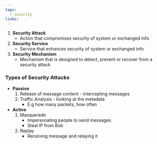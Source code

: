 ```yaml
---
tags:
  - security
links:
---
```

1. **Security Attack**
	- Action that compromises security of system or exchanged info
2. **Security Service**
	- Service that enhances security of system or exchanged info
3. **Security Mechanism**
	- Mechanism that is designed to detect, prevent or recover from a security attack

### Types of Security Attacks
- **Passive**
	1. Release of message content - intercepting messages
	2. Traffic Analysis - looking at the metadata
		- E.g how many packets, how often
- **Active**
	1. Masquerade
		- Impersonating people to send messages
		- Steal IP from Bob
	2. Replay
		- Receiving message and relaying it

